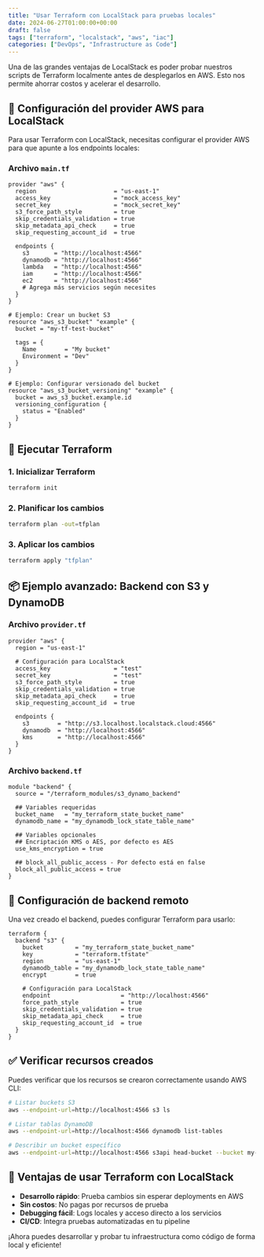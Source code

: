 ```yaml
---
title: "Usar Terraform con LocalStack para pruebas locales"
date: 2024-06-27T01:00:00+00:00
draft: false
tags: ["terraform", "localstack", "aws", "iac"]
categories: ["DevOps", "Infrastructure as Code"]
---
```


Una de las grandes ventajas de LocalStack es poder probar nuestros scripts de Terraform localmente antes de desplegarlos en AWS. Esto nos permite ahorrar costos y acelerar el desarrollo.

## 🎯 Configuración del provider AWS para LocalStack

Para usar Terraform con LocalStack, necesitas configurar el provider AWS para que apunte a los endpoints locales:

### Archivo `main.tf`

```hcl
provider "aws" {
  region                      = "us-east-1"
  access_key                  = "mock_access_key"
  secret_key                  = "mock_secret_key"
  s3_force_path_style         = true
  skip_credentials_validation = true
  skip_metadata_api_check     = true
  skip_requesting_account_id  = true
  
  endpoints {
    s3       = "http://localhost:4566"
    dynamodb = "http://localhost:4566"
    lambda   = "http://localhost:4566"
    iam      = "http://localhost:4566"
    ec2      = "http://localhost:4566"
    # Agrega más servicios según necesites
  }
}

# Ejemplo: Crear un bucket S3
resource "aws_s3_bucket" "example" {
  bucket = "my-tf-test-bucket"
  
  tags = {
    Name        = "My bucket"
    Environment = "Dev"
  }
}

# Ejemplo: Configurar versionado del bucket
resource "aws_s3_bucket_versioning" "example" {
  bucket = aws_s3_bucket.example.id
  versioning_configuration {
    status = "Enabled"
  }
}
```

## 🚀 Ejecutar Terraform

### 1. Inicializar Terraform

```bash
terraform init
```

### 2. Planificar los cambios

```bash
terraform plan -out=tfplan
```

### 3. Aplicar los cambios

```bash
terraform apply "tfplan"
```

## 📦 Ejemplo avanzado: Backend con S3 y DynamoDB

### Archivo `provider.tf`

```hcl
provider "aws" {
  region = "us-east-1"

  # Configuración para LocalStack
  access_key                  = "test"
  secret_key                  = "test"
  s3_force_path_style         = true
  skip_credentials_validation = true
  skip_metadata_api_check     = true
  skip_requesting_account_id  = true

  endpoints {
    s3        = "http://s3.localhost.localstack.cloud:4566"
    dynamodb  = "http://localhost:4566"
    kms       = "http://localhost:4566"
  }
}
```

### Archivo `backend.tf`

```hcl
module "backend" {
  source = "/terraform_modules/s3_dynamo_backend"

  ## Variables requeridas
  bucket_name   = "my_terraform_state_bucket_name"
  dynamodb_name = "my_dynamodb_lock_state_table_name"

  ## Variables opcionales
  ## Encriptación KMS o AES, por defecto es AES
  use_kms_encryption = true

  ## block_all_public_access - Por defecto está en false
  block_all_public_access = true
}
```

## 🔧 Configuración de backend remoto

Una vez creado el backend, puedes configurar Terraform para usarlo:

```hcl
terraform {
  backend "s3" {
    bucket         = "my_terraform_state_bucket_name"
    key            = "terraform.tfstate"
    region         = "us-east-1"
    dynamodb_table = "my_dynamodb_lock_state_table_name"
    encrypt        = true
    
    # Configuración para LocalStack
    endpoint                    = "http://localhost:4566"
    force_path_style            = true
    skip_credentials_validation = true
    skip_metadata_api_check     = true
    skip_requesting_account_id  = true
  }
}
```

## ✅ Verificar recursos creados

Puedes verificar que los recursos se crearon correctamente usando AWS CLI:

```bash
# Listar buckets S3
aws --endpoint-url=http://localhost:4566 s3 ls

# Listar tablas DynamoDB
aws --endpoint-url=http://localhost:4566 dynamodb list-tables

# Describir un bucket específico
aws --endpoint-url=http://localhost:4566 s3api head-bucket --bucket my-tf-test-bucket
```

## 🎉 Ventajas de usar Terraform con LocalStack

- **Desarrollo rápido**: Prueba cambios sin esperar deployments en AWS
- **Sin costos**: No pagas por recursos de prueba
- **Debugging fácil**: Logs locales y acceso directo a los servicios
- **CI/CD**: Integra pruebas automatizadas en tu pipeline

¡Ahora puedes desarrollar y probar tu infraestructura como código de forma local y eficiente!
